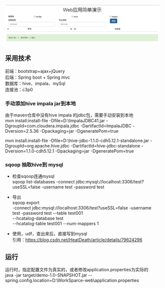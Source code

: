 
![alt text](https://github.com/cfbber/impalaDemo/blob/master/src/main/resources/static/img/1565334688(1).jpg)


## 采用技术  
前端：bootstrap+ajax+jQuery  
后端：Spring boot + Spring mvc  
数据库：hive、impala、mySql  
连接池：c3p0


### 手动添加hive impala jar到本地
由于maven仓库中没有hive impala 的jdbc包，需要手动安装到本地  
mvn install:install-file       -Dfile=D:\ImpalaJDBC41.jar     -DgroupId=com.cloudera.impala.jdbc       -DartifactId=ImpalaJDBC       -Dversion=2.5.36      -Dpackaging=jar       -DgeneratePom=true

mvn install:install-file     -Dfile=D:\hive-jdbc-1.1.0-cdh5.12.1-standalone.jar    -DgroupId=org.apache.hive.jdbc       -DartifactId=hive-jdbc-standalone       -Dversion=1.1.0-cdh5.12.1      -Dpackaging=jar       -DgeneratePom=true



### sqoop 抽取hive到 mysql
* 检查sqoop连通mysql  
sqoop list-databases -connect jdbc:mysql://localhost:3306/test?useSSL=false -username test -password test
 
 * 导出  
 sqoop export \
 -connect jdbc:mysql://localhost:3306/test?useSSL=false -username test -password test --table test001 \
--hcatalog-database test \
--hcatalog-table test001 --num-mappers 1

* 使用，udf，查出来后，直接写到mysql  
  引用：https://blog.csdn.net/HeatDeath/article/details/79624296
  
## 运行
运行时，指定配置文件为真实的，或者修改application.properties为实际的  
java -jar target/demo-1.0-SNAPSHOT.jar --spring.config.location=D:\WorkSparce-web\application.properties
